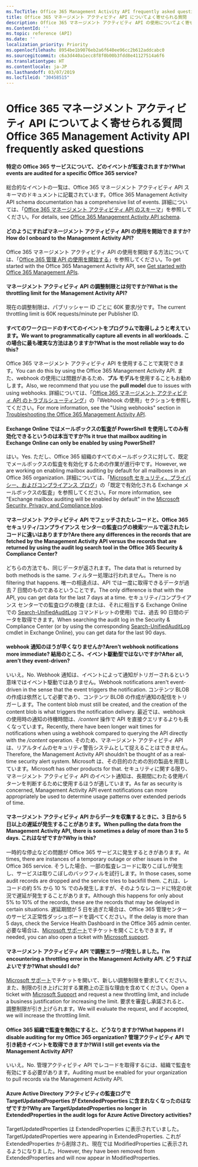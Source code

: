 ```yaml
---
ms.TocTitle: Office 365 Management Activity API frequently asked questions
title: Office 365 マネージメント アクティビティ API についてよく寄せられる質問
description: Office 365 マネージメント アクティビティ API の使用についてよく寄せられる質問
ms.ContentId: ''
ms.topic: reference (API)
ms.date: ''
localization_priority: Priority
ms.openlocfilehash: 8954be1b9076eb2a6f640ee96cc2b612addcabc0
ms.sourcegitcommit: c6a3d440a1ecc8f8f0b00b3fdd8e41127514a6f6
ms.translationtype: HT
ms.contentlocale: ja-JP
ms.lasthandoff: 03/07/2019
ms.locfileid: "30458515"
---
```

# <a name="office-365-management-activity-api-frequently-asked-questions"></a><span data-ttu-id="c7f5a-103">Office 365 マネージメント アクティビティ API についてよく寄せられる質問</span><span class="sxs-lookup"><span data-stu-id="c7f5a-103">Office 365 Management Activity API frequently asked questions</span></span>

#### <a name="what-events-are-audited-for-a-specific-office-365-service"></a><span data-ttu-id="c7f5a-104">特定の Office 365 サービスについて、どのイベントが監査されますか?</span><span class="sxs-lookup"><span data-stu-id="c7f5a-104">What events are audited for a specific Office 365 service?</span></span>

<span data-ttu-id="c7f5a-105">総合的なイベントの一覧は、Office 365 マネージメント アクティビティ API スキーマのドキュメントに記載されています。</span><span class="sxs-lookup"><span data-stu-id="c7f5a-105">Office 365 Management Activity API schema documentation has a comprehensive list of events.</span></span> <span data-ttu-id="c7f5a-106">詳細については、「[Office 365 マネージメント アクティビティ API のスキーマ](office-365-management-activity-api-schema.md)」を参照してください。</span><span class="sxs-lookup"><span data-stu-id="c7f5a-106">For details, see [Office 365 Management Activity API schema](office-365-management-activity-api-schema.md).</span></span>

#### <a name="how-do-i-onboard-to-the-management-activity-api"></a><span data-ttu-id="c7f5a-107">どのようにすればマネージメント アクティビティ API の使用を開始できますか?</span><span class="sxs-lookup"><span data-stu-id="c7f5a-107">How do I onboard to the Management Activity API?</span></span>

<span data-ttu-id="c7f5a-108">Office 365 マネージメント アクティビティ API の使用を開始する方法については、「[Office 365 管理 API の使用を開始する](get-started-with-office-365-management-apis.md)」を参照してください。</span><span class="sxs-lookup"><span data-stu-id="c7f5a-108">To get started with the Office 365 Management Activity API, see [Get started with Office 365 Management APIs](get-started-with-office-365-management-apis.md).</span></span>
 
#### <a name="what-is-the-throttling-limit-for-the--management-activity-api"></a><span data-ttu-id="c7f5a-109">マネージメント アクティビティ API の調整制限とは何ですか?</span><span class="sxs-lookup"><span data-stu-id="c7f5a-109">What is the throttling limit for the  Management Activity API?</span></span>

<span data-ttu-id="c7f5a-110">現在の調整制限は、パブリッシャー ID ごとに 60K 要求/分です。</span><span class="sxs-lookup"><span data-stu-id="c7f5a-110">The current throttling limit is 60K requests/minute per Publisher ID.</span></span> 

#### <a name="we-want-to-programmatically-capture-all-events-in-all-workloads-what-is-the-most-reliable-way-to-do-this"></a><span data-ttu-id="c7f5a-111">すべてのワークロードのすべてのイベントをプログラムで取得しようと考えています。</span><span class="sxs-lookup"><span data-stu-id="c7f5a-111">We want to programmatically capture all events in all workloads.</span></span> <span data-ttu-id="c7f5a-112">この場合に最も確実な方法はありますか?</span><span class="sxs-lookup"><span data-stu-id="c7f5a-112">What is the most reliable way to do this?</span></span>

<span data-ttu-id="c7f5a-113">Office 365 マネージメント アクティビティ API を使用することで実現できます。</span><span class="sxs-lookup"><span data-stu-id="c7f5a-113">You can do this by using the Office 365 Management Activity API.</span></span> <span data-ttu-id="c7f5a-114">また、webhook の使用には問題があるため、**プル モデル**を使用することもお勧めします。</span><span class="sxs-lookup"><span data-stu-id="c7f5a-114">Also, we recommend that you use the **pull model** due to issues with using webhooks.</span></span> <span data-ttu-id="c7f5a-115">詳細については、「[Office 365 マネージメント アクティビティ API のトラブルシューティング](troubleshooting-the-office-365-management-activity-api.md#using-webhooks)」の「Webhook の使用」セクションを参照してください。</span><span class="sxs-lookup"><span data-stu-id="c7f5a-115">For more information, see the "Using webhooks" section in [Troubleshooting the Office 365 Management Activity API](troubleshooting-the-office-365-management-activity-api.md#using-webhooks).</span></span>

#### <a name="is-it-true-that-mailbox-auditing-in-exchange-online-can-only-be-enabled-by-using-powershell"></a><span data-ttu-id="c7f5a-116">Exchange Online ではメールボックスの監査が PowerShell を使用してのみ有効化できるというのは本当ですか?</span><span class="sxs-lookup"><span data-stu-id="c7f5a-116">Is it true that mailbox auditing in Exchange Online can only be enabled by using PowerShell?</span></span>

<span data-ttu-id="c7f5a-117">はい。</span><span class="sxs-lookup"><span data-stu-id="c7f5a-117">Yes.</span></span> <span data-ttu-id="c7f5a-118">ただし、Office 365 組織のすべてのメールボックスに対して、既定でメールボックスの監査を有効化するための作業が進行中です。</span><span class="sxs-lookup"><span data-stu-id="c7f5a-118">However, we are working on enabling mailbox auditing by default for all mailboxes in an Office 365 organization.</span></span> <span data-ttu-id="c7f5a-119">詳細については、「[Microsoft セキュリティ、プライバシー、およびコンプライアンス ブログ](https://techcommunity.microsoft.com/t5/Security-Privacy-and-Compliance/Exchange-Mailbox-Auditing-will-be-enabled-by-default/ba-p/215171)」の「既定で有効化される Exchange メールボックスの監査」を参照してください。</span><span class="sxs-lookup"><span data-stu-id="c7f5a-119">For more information, see "Exchange mailbox auditing will be enabled by default" in the [Microsoft Security, Privacy, and Compliance blog](https://techcommunity.microsoft.com/t5/Security-Privacy-and-Compliance/Exchange-Mailbox-Auditing-will-be-enabled-by-default/ba-p/215171).</span></span>

#### <a name="are-there-any-differences-in-the-records-that-are-fetched-by-the-management-activity-api-versus-the-records-that-are-returned-by-using-the-audit-log-search-tool-in-the-office-365-security--compliance-center"></a><span data-ttu-id="c7f5a-120">マネージメント アクティビティ API でフェッチされたレコードと、Office 365 セキュリティ/コンプライアンス センターの監査ログの検索ツールで返されたレコードに違いはありますか?</span><span class="sxs-lookup"><span data-stu-id="c7f5a-120">Are there any differences in the records that are fetched by the Management Activity API versus the records that are returned by using the audit log search tool in the Office 365 Security & Compliance Center?</span></span>

<span data-ttu-id="c7f5a-121">どちらの方法でも、同じデータが返されます。</span><span class="sxs-lookup"><span data-stu-id="c7f5a-121">The data that is returned by both methods is the same.</span></span> <span data-ttu-id="c7f5a-122">フィルター処理は行われません。</span><span class="sxs-lookup"><span data-stu-id="c7f5a-122">There is no filtering that happens.</span></span> <span data-ttu-id="c7f5a-123">唯一の相違点は、API では一度に取得できるデータが過去 7 日間のものであるということです。</span><span class="sxs-lookup"><span data-stu-id="c7f5a-123">The only difference is that with the API, you can get data for the last 7 days at a time.</span></span> <span data-ttu-id="c7f5a-124">セキュリティ/コンプライアンス センターでの監査ログの検査 (または、それに相当する Exchange Online での [Search-UnifiedAuditLog](https://docs.microsoft.com/powershell/module/exchange/policy-and-compliance-audit/search-unifiedauditlog) コマンドレットの使用) では、過去 90 日間のデータを取得できます。</span><span class="sxs-lookup"><span data-stu-id="c7f5a-124">When searching the audit log in the Security & Compliance Center (or by using the corresponding [Search-UnifiedAuditLog](https://docs.microsoft.com/powershell/module/exchange/policy-and-compliance-audit/search-unifiedauditlog) cmdlet in Exchange Online), you can get data for the last 90 days.</span></span> 
 
#### <a name="arent-webhook-notifications-more-immediate-after-all-arent-they-event-driven"></a><span data-ttu-id="c7f5a-125">webhook 通知のほうが早くなりませんか?</span><span class="sxs-lookup"><span data-stu-id="c7f5a-125">Aren’t webhook notifications more immediate?</span></span> <span data-ttu-id="c7f5a-126">結局のところ、イベント駆動型ではないですか?</span><span class="sxs-lookup"><span data-stu-id="c7f5a-126">After all, aren’t they event-driven?</span></span>

<span data-ttu-id="c7f5a-127">いいえ。</span><span class="sxs-lookup"><span data-stu-id="c7f5a-127">No.</span></span> <span data-ttu-id="c7f5a-128">Webhook 通知は、イベントによって通知がトリガーされるという意味ではイベント駆動ではありません。</span><span class="sxs-lookup"><span data-stu-id="c7f5a-128">Webhook notifications aren't event-driven in the sense that the event triggers the notification.</span></span> <span data-ttu-id="c7f5a-129">コンテンツ BLOB の作成は依然として必要であり、コンテンツ BLOB の作成が通知の配信をトリガーします。</span><span class="sxs-lookup"><span data-stu-id="c7f5a-129">The content blob must still be created, and the creation of the content blob is what triggers the notification delivery.</span></span> <span data-ttu-id="c7f5a-130">最近では、webhook の使用時の通知の待機時間は、*/content* 操作で API を直接クエリするよりも長くなっています。</span><span class="sxs-lookup"><span data-stu-id="c7f5a-130">Recently, there have been longer wait times for notifications when using a webhook compared to querying the API directly with the */content* operation.</span></span> <span data-ttu-id="c7f5a-131">そのため、マネージメント アクティビティ API は、リアルタイムのセキュリティ警告システムとして捉えることはできません。</span><span class="sxs-lookup"><span data-stu-id="c7f5a-131">Therefore, the Management Activity API shouldn’t be thought of as a real-time security alert system.</span></span> <span data-ttu-id="c7f5a-132">Microsoft は、その目的のための別の製品を用意しています。</span><span class="sxs-lookup"><span data-stu-id="c7f5a-132">Microsoft has other products for that.</span></span> <span data-ttu-id="c7f5a-133">セキュリティに関する限り、マネージメント アクティビティ API のイベント通知は、長期間にわたる使用パターンを判断するために使用するほうが適しています。</span><span class="sxs-lookup"><span data-stu-id="c7f5a-133">As far as security is concerned, Management Activity API event notifications can more appropriately be used to determine usage patterns over extended periods of time.</span></span>

#### <a name="when-pulling-the-data-from-the-management-activity-api-there-is-sometimes-a-delay-of-more-than-3-to-5-days-why-is-this"></a><span data-ttu-id="c7f5a-134">マネージメント アクティビティ API からデータを収集するときに、3 日から 5 日以上の遅延が発生することがあります。</span><span class="sxs-lookup"><span data-stu-id="c7f5a-134">When pulling the data from the Management Activity API, there is sometimes a delay of more than 3 to 5 days.</span></span> <span data-ttu-id="c7f5a-135">これはなぜですか?</span><span class="sxs-lookup"><span data-stu-id="c7f5a-135">Why is this?</span></span>

<span data-ttu-id="c7f5a-136">一時的な停止などの問題が Office 365 サービスに発生するときがあります。</span><span class="sxs-lookup"><span data-stu-id="c7f5a-136">At times, there are instances of a temporary outage or other issues in the Office 365 service.</span></span> <span data-ttu-id="c7f5a-137">そうした場合、一部の監査レコードに取りこぼしが発生し、サービスは取りこぼしのバックフィルを試行します。</span><span class="sxs-lookup"><span data-stu-id="c7f5a-137">In those cases, some audit records are dropped and the service tries to backfill them.</span></span> <span data-ttu-id="c7f5a-138">これは、レコードの約 5% から 10 % でのみ発生しますが、そのようなレコードに特定の状況で遅延が発生することがあります。</span><span class="sxs-lookup"><span data-stu-id="c7f5a-138">Although this happens for only about 5% to 10% of the records, these are the records that may be delayed in certain situations.</span></span> <span data-ttu-id="c7f5a-139">遅延期間が 5 日を過ぎた場合は、Office 365 管理センターのサービス正常性ダッシュボードを調べてください。</span><span class="sxs-lookup"><span data-stu-id="c7f5a-139">If the delay is more than 5 days, check the Service Health Dashboard in the Office 365 admin center.</span></span> <span data-ttu-id="c7f5a-140">必要な場合は、[Microsoft サポート](https://support.office.com/article/contact-support-for-business-products-admin-help-32a17ca7-6fa0-4870-8a8d-e25ba4ccfd4b#ID0EAADAAA=online)でチケットを開くこともできます。</span><span class="sxs-lookup"><span data-stu-id="c7f5a-140">If needed, you can also open a ticket with [Microsoft support](https://support.office.com/article/contact-support-for-business-products-admin-help-32a17ca7-6fa0-4870-8a8d-e25ba4ccfd4b#ID0EAADAAA=online).</span></span>

#### <a name="im-encountering-a-throttling-error-in-the-management-activity-api-what-should-i-do"></a><span data-ttu-id="c7f5a-141">マネージメント アクティビティ API で調整エラーが発生しました。</span><span class="sxs-lookup"><span data-stu-id="c7f5a-141">I'm encountering a throttling error in the Management Activity API.</span></span> <span data-ttu-id="c7f5a-142">どうすればよいですか?</span><span class="sxs-lookup"><span data-stu-id="c7f5a-142">What should I do?</span></span>

<span data-ttu-id="c7f5a-143">[Microsoft サポート](https://support.office.com/article/contact-support-for-business-products-admin-help-32a17ca7-6fa0-4870-8a8d-e25ba4ccfd4b#ID0EAADAAA=online)でチケットを開いて、新しい調整制限を要求してください。また、制限の引き上げに対する業務上の正当な理由を含めてください。</span><span class="sxs-lookup"><span data-stu-id="c7f5a-143">Open a ticket with [Microsoft Support](https://support.office.com/article/contact-support-for-business-products-admin-help-32a17ca7-6fa0-4870-8a8d-e25ba4ccfd4b#ID0EAADAAA=online) and request a new throttling limit, and include a business justification for increasing the limit.</span></span> <span data-ttu-id="c7f5a-144">要求を審査し承諾されると、調整制限が引き上げられます。</span><span class="sxs-lookup"><span data-stu-id="c7f5a-144">We will evaluate the request, and if accepted, we will increase the throttling limit.</span></span>

#### <a name="what-happens-if-i-disable-auditing-for-my-office-365-organization-will-i-still-get-events-via-the-management-activity-api"></a><span data-ttu-id="c7f5a-145">Office 365 組織で監査を無効にすると、どうなりますか?</span><span class="sxs-lookup"><span data-stu-id="c7f5a-145">What happens if I disable auditing for my Office 365 organization?</span></span> <span data-ttu-id="c7f5a-146">管理アクティビティ API で引き続きイベントを取得できますか?</span><span class="sxs-lookup"><span data-stu-id="c7f5a-146">Will I still get events via the Management Activity API?</span></span>

<span data-ttu-id="c7f5a-147">いいえ。</span><span class="sxs-lookup"><span data-stu-id="c7f5a-147">No.</span></span> <span data-ttu-id="c7f5a-148">管理アクティビティ API でレコードを取得するには、組織で監査を有効にする必要があります。</span><span class="sxs-lookup"><span data-stu-id="c7f5a-148">Auditing must be enabled for your organization to pull records via the Management Activity API.</span></span>

#### <a name="why-are-targetupdatedproperties-no-longer-in-extendedproperties-in-the-audit-logs-for-azure-active-directory-activities"></a><span data-ttu-id="c7f5a-149">Azure Active Directory アクティビティの監査ログで TargetUpdatedProperties が ExtendedProperties に含まれなくなったのはなぜですか?</span><span class="sxs-lookup"><span data-stu-id="c7f5a-149">Why are TargetUpdatedProperties no longer in ExtendedProperties in the audit logs for Azure Active Directory activities?</span></span>

<span data-ttu-id="c7f5a-150">TargetUpdatedProperties は ExtendedProperties に表示されていました。</span><span class="sxs-lookup"><span data-stu-id="c7f5a-150">TargetUpdatedProperties were appearing in ExtendedProperties.</span></span> <span data-ttu-id="c7f5a-151">これが ExtendedProperties から削除され、現在では ModifiedProperties に表示されるようになりました。</span><span class="sxs-lookup"><span data-stu-id="c7f5a-151">However, they have been removed from ExtendedProperties and will now appear in ModifiedProperties.</span></span>
